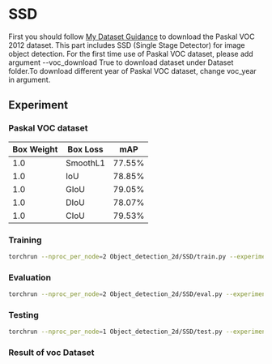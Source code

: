 # SSD #
First you should follow [My Dataset Guidance](https://github.com/tungyen/Deep_learning_CV/tree/master/Dataset) to download the Paskal VOC 2012 dataset. This part includes SSD (Single Stage Detector) for image object detection. For the first time use of Paskal VOC dataset, please add argument --voc_download True to download dataset under Dataset folder.To download different year of Paskal VOC dataset, change voc_year in argument.

## Experiment ##

### Paskal VOC dataset ###
| Box Weight | Box Loss | mAP |
|-----|----- |----------|
| 1.0 | SmoothL1 | 77.55% |
| 1.0 | IoU | 78.85% |
| 1.0 | GIoU  | 79.05% |
| 1.0 | DIoU | 78.07% |
| 1.0 | CIoU | 79.53% |

### Training ###
```bash
torchrun --nproc_per_node=2 Object_detection_2d/SSD/train.py --experiment ckpts --dataset voc --model SSD
```

### Evaluation ###
```bash
torchrun --nproc_per_node=2 Object_detection_2d/SSD/eval.py --experiment ckpts --dataset voc --model SSD
```

### Testing ###
```bash
torchrun --nproc_per_node=1 Object_detection_2d/SSD/test.py --experiment ckpts --dataset voc --model SSD
```

### Result of voc Dataset ###